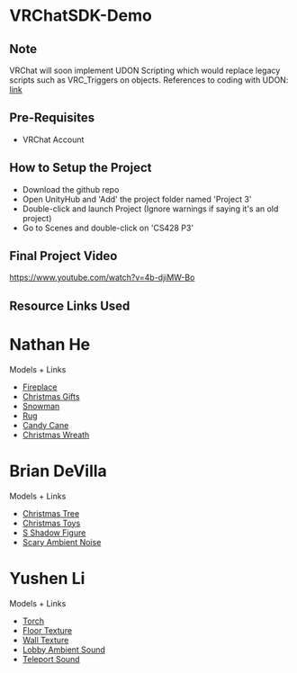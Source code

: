 # VRChatSDK-Demo
## Note
VRChat will soon implement UDON Scripting which would replace legacy scripts such as VRC_Triggers on objects. 
References to coding with UDON: [link](https://ask.vrchat.com/t/getting-started-with-udon/80)

## Pre-Requisites
* VRChat Account

## How to Setup the Project
* Download the github repo
* Open UnityHub and 'Add' the project folder named 'Project 3'
* Double-click and launch Project (Ignore warnings if saying it's an old project)
* Go to Scenes and double-click on 'CS428 P3'

## Final Project Video
https://www.youtube.com/watch?v=4b-djiMW-Bo
## Resource Links Used

# Nathan He
  Models + Links
  * [Fireplace](https://sketchfab.com/3d-models/caminetto-7faeeb07b170406692befc0065790fa9)
  * [Christmas Gifts](https://sketchfab.com/3d-models/stack-of-christmas-gifts-6b60665acb9b4399b418be035389de9a)
  * [Snowman](https://sketchfab.com/3d-models/snowman-low-poly-1390c6cae6b34933a06a88502e284236)
  * [Rug](https://sketchfab.com/3d-models/henrik-wool-rug-160-x-230cm-pink-and-grey-50d522732faa4344995aa0d9c7f1f2c5)
  * [Candy Cane](https://sketchfab.com/3d-models/candycane-be7b493951554b0fb4e126f57eceb938#download)
  * [Christmas Wreath](https://sketchfab.com/3d-models/wreath-44191293fbf146f191204449047c3300)

# Brian DeVilla
  Models + Links
  * [Christmas Tree](https://sketchfab.com/3d-models/christmas-tree-polycraft-8d731751c040420b9d2997fb24c645f1)
  * [Christmas Toys](https://assetstore.unity.com/packages/3d/props/interior/christmas-toys-106607)
  * [S Shadow Figure](https://sketchfab.com/3d-models/s-shadow-animations-v3-223a3a47ae43473a9a8ddd1284f6149f)
  * [Scary Ambient Noise](https://www.youtube.com/watch?v=a9QCiMuyVjQ)
  
    
# Yushen Li
  Models + Links
  * [Torch](https://sketchfab.com/3d-models/minecraft-torch-e88c4214d4bc4437ae6d249237591071)
  * [Floor Texture](http://texturify.com/stock-photo/forest-soil021-8663.html)
  * [Wall Texture](http://texturify.com/stock-photo/grunge014-9037.html)
  * [Lobby Ambient Sound](https://incompetech.com/music/royalty-free/index.html?isrc=usuan1100270)
  * [Teleport Sound](https://incompetech.com/music/royalty-free/index.html?isrc=usuan1100270)

